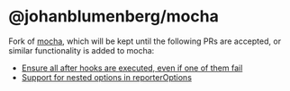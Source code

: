 # @johanblumenberg/mocha

Fork of [mocha](https://www.npmjs.com/package/mocha), which will be kept until the following PRs are accepted, or similar functionality is added to mocha:

- [Ensure all after hooks are executed, even if one of them fail](https://github.com/mochajs/mocha/pull/3281)
- [Support for nested options in reporterOptions](https://github.com/mochajs/mocha/pull/3487)
